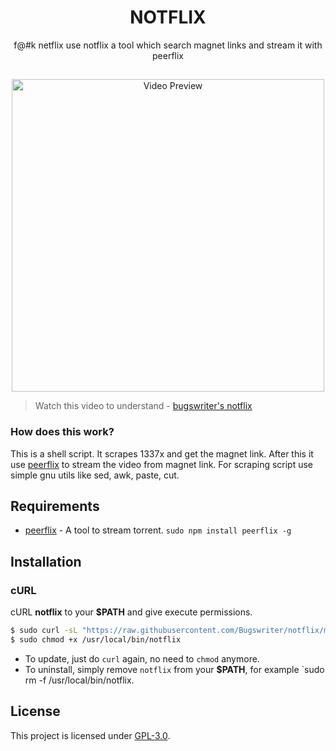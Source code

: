 <h1 align="center">NOTFLIX</h1>
<p align="center">f@#k netflix use notflix a tool which search magnet links and stream it with peerflix</p>

##
<p align="center">
<img src="./preview.gif" alt="Video Preview" width="500px">
</p>

> Watch this video to understand - [bugswriter's notflix](https://youtu.be/FbE19_omaWY)

### How does this work?

This is a shell script. It scrapes 1337x and get the magnet link.
After this it use [peerflix](https://github.com/mafintosh/peerflix) to stream the video from magnet link.
For scraping script use simple gnu utils like sed, awk, paste, cut.

## Requirements

* [peerflix](https://github.com/mafintosh/peerflix) - A tool to stream torrent. `sudo npm install peerflix -g`

## Installation

### cURL
cURL **notflix** to your **$PATH** and give execute permissions.

```sh
$ sudo curl -sL "https://raw.githubusercontent.com/Bugswriter/notflix/master/notflix" -o /usr/local/bin/notflix
$ sudo chmod +x /usr/local/bin/notflix
```
- To update, just do `curl` again, no need to `chmod` anymore.
- To uninstall, simply remove `notflix` from your **$PATH**, for example `sudo rm -f /usr/local/bin/notflix.

## License
This project is licensed under [GPL-3.0](https://raw.githubusercontent.com/Illumina/licenses/master/gpl-3.0.txt).
